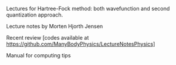 Lectures for Hartree-Fock method: both wavefunction and second quantization approach.

Lecture notes by Morten Hjorth Jensen

Recent review [codes available at https://github.com/ManyBodyPhysics/LectureNotesPhysics]

Manual for computing tips 

